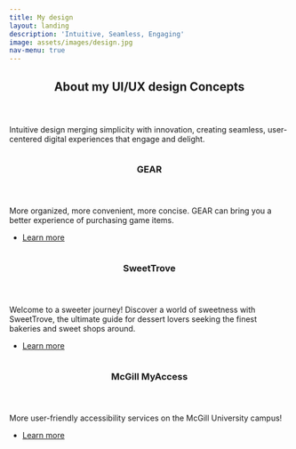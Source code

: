 ```yaml
---
title: My design
layout: landing
description: 'Intuitive, Seamless, Engaging'
image: assets/images/design.jpg
nav-menu: true
---
```


<!-- Main -->
<div id="main">

<!-- One -->
<section id="one">
	<div class="inner">
		<header class="major">
			<h2>About my UI/UX design Concepts</h2>
		</header>
		<p>Intuitive design merging simplicity with innovation, creating seamless, user-centered digital experiences that engage and delight.</p>
	</div>
</section>

<!-- Two -->
<section id="two" class="spotlights">
	<section>
		<a href="generic.html" class="image">
			<img src="{% link assets/images/game.jpg %}" alt="" data-position="center center" />
		</a>
		<div class="content">
			<div class="inner">
				<header class="major">
					<h3>GEAR</h3>
				</header>
				<p>More organized, more convenient, more concise.
GEAR can bring you a better experience of purchasing game items.</p>
				<ul class="actions">
					<li><a href="post_1.html" class="button">Learn more</a></li>
				</ul>
			</div>
		</div>
	</section>
	<section>
		<a href="generic.html" class="image">
			<img src="{% link assets/images/cake.jpg %}" alt="" data-position="top center" />
		</a>
		<div class="content">
			<div class="inner">
				<header class="major">
					<h3>SweetTrove</h3>
				</header>
				<p>Welcome to a sweeter journey! 
Discover a world of sweetness with SweetTrove, the ultimate guide for dessert lovers seeking the finest bakeries and sweet shops around.</p>
				<ul class="actions">
					<li><a href="post_2.html" class="button">Learn more</a></li>
				</ul>
			</div>
		</div>
	</section>
	<section>
		<a href="generic.html" class="image">
			<img src="{% link assets/images/pic10.jpg %}" alt="" data-position="25% 25%" />
		</a>
		<div class="content">
			<div class="inner">
				<header class="major">
					<h3>McGill MyAccess</h3>
				</header>
				<p>More user-friendly accessibility services on the McGill University campus!</p>
				<ul class="actions">
					<li><a href="post_3.html" class="button">Learn more</a></li>
				</ul>
			</div>
		</div>
	</section>
</section>

<!-- Three -->

</div>
